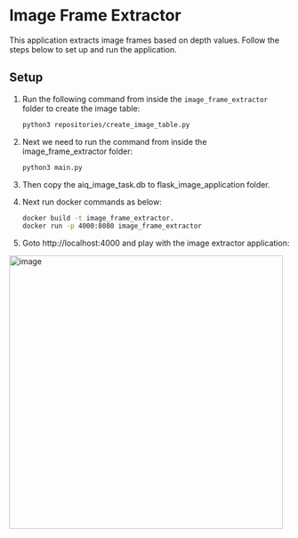 # Image Frame Extractor

This application extracts image frames based on depth values. Follow the steps below to set up and run the application.

## Setup

1. Run the following command from inside the `image_frame_extractor` folder to create the image table:

   ```bash
   python3 repositories/create_image_table.py
   ```
2. Next we need to run the command from inside the image_frame_extractor folder:

    ```bash
    python3 main.py
3. Then copy the aiq_image_task.db to flask_image_application folder.


4. Next run docker commands as below:
    ```bash
    docker build -t image_frame_extractor. 
    docker run -p 4000:8080 image_frame_extractor
5. Goto http://localhost:4000 and play with the image extractor application:

<img width="492" alt="image" src="https://github.com/hassaanseeker/aiq_task/assets/7199288/ab269705-fcf9-492c-833e-18cfda090379">
